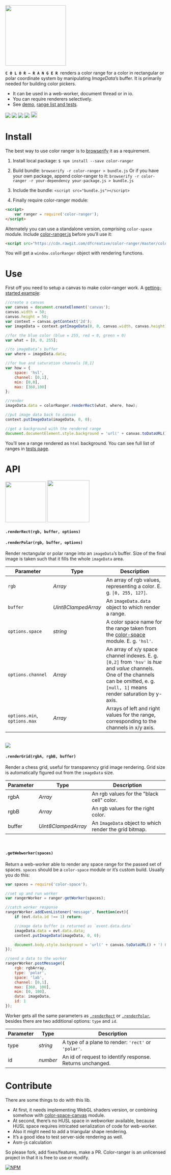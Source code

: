 <img src="https://cdn.rawgit.com/dfcreative/color-ranger/design/logo.png" height="190"/>

<code>**C O L O R − R A N G E R**</code>&nbsp; renders a color range for a color in rectangular or polar coordinate system by manipulating _ImageData_’s buffer. It is primarily needed for building color pickers.

* It can be used in a web-worker, document thread or in io.
* You can require renderers selectively.
* See [demo](http://jsfiddle.net/dfcreative/3ng2wg59/), [range list and tests](https://cdn.rawgit.com/dfcreative/color-ranger/master/test/index.html).

<p>
	<a href="https://travis-ci.org/dfcreative/color-ranger"><img src="https://travis-ci.org/dfcreative/color-ranger.svg?branch=master"/></a>
	<a href="https://codeclimate.com/github/dfcreative/color-ranger"><img src="https://codeclimate.com/github/dfcreative/color-ranger/badges/gpa.svg"/></a>
	<a href="https://coveralls.io/r/dfcreative/color-ranger"><img src="https://img.shields.io/coveralls/dfcreative/color-ranger.svg"/></a>
	<a href="https://david-dm.org/dfcreative/color-ranger"><img src="https://david-dm.org/dfcreative/color-ranger.svg"/></a>
	<a href="http://unlicense.org/UNLICENSE"><img src="http://upload.wikimedia.org/wikipedia/commons/6/62/PD-icon.svg" width="20"/></a>
</p>



<!--
You may also be interesting in checking out picky - a color picker based on that.
-->


# Install

The best way to use color ranger is to [browserify](https://github.com/substack/node-browserify) it as a requirement.

1. Install local package:
`$ npm install --save color-ranger`

2. Build bundle:
`browserify -r color-ranger > bundle.js`
Or if you have your own package, append color-ranger to it:
`browserify -r color-ranger -r your-dependency your-package.js > bundle.js`

3. Include the bundle: `<script src="bundle.js"></script>`
4. Finally require color-ranger module:
```html
<script>
	var ranger = require('color-ranger');
</script>
```


Alternately you can use a standalone version, comprising `color-space` module. Include [color-ranger.js](https://raw.githubusercontent.com/dfcreative/color-ranger/master/color-ranger.js) before you’ll use it:

```html
<script src="https://cdn.rawgit.com/dfcreative/color-ranger/master/color-ranger.js"></script>
```

You will get a `window.colorRanger` object with rendering functions.


# Use

First off you need to setup a canvas to make color-ranger work. A [getting-started example](http://jsfiddle.net/dfcreative/3ng2wg59/):

```js
//create a canvas
var canvas = document.createElement('canvas');
canvas.width = 50;
canvas.height = 50;
var context = canvas.getContext('2d');
var imageData = context.getImageData(0, 0, canvas.width, canvas.height);

//for the blue color (blue = 255, red = 0, green = 0)
var what = [0, 0, 255];

//to imageData’s buffer
var where = imageData.data;

//for hue and saturation channels [0,1]
var how = {
	space: 'hsl',
	channel: [0,1],
	min: [0,0],
	max: [360,100]
};

//render
imageData.data = colorRanger.renderRect(what, where, how);

//put image data back to canvas
context.putImageData(imageData, 0, 0);

//get a background with the rendered range
document.documentElement.style.background = 'url(' + canvas.toDataURL() + ') 0 0 / cover';
```

You’ll see a range rendered as `html` background. You can see full list of ranges in [tests page](https://cdn.rawgit.com/dfcreative/color-space/master/test/index.html).


# API

<img src="https://cdn.rawgit.com/dfcreative/color-ranger/design/rect.png" height="128"/>
<img src="https://cdn.rawgit.com/dfcreative/color-ranger/design/polar.png" height="132"/>

#### `.renderRect(rgb, buffer, options)`
#### `.renderPolar(rgb, buffer, options)`

Render rectangular or polar range into an `imageData`’s buffer. Size of the final image is taken such that it fills the whole `imageData` area.

| Parameter | Type | Description |
|----|----|----|
| `rgb` | _Array_ | An array of rgb values, representing a color. E. g. `[0, 255, 127]`. |
| `buffer` | _Uint8ClampedArray_ | An `imageData.data` object to which render a range. |
| `options.space` | _string_ | A color space name for the range taken from the [color-space](https://github.com/dfcreative/color-space/) module. E. g. `'hsl'`. |
| `options.channel` | _Array_ | An array of x/y space channel indexes. E. g. `[0,2]` from `'hsv'` is _hue_ and _value_ channels. One of the channels can be omitted, e. g. `[null, 1]` means render saturation by y-axis. |
| `options.min`, `options.max` | _Array_ | Arrays of left and right values for the range, corresponding to the channels in x/y axis. |

<br/>


<img src="https://cdn.rawgit.com/dfcreative/color-ranger/design/alpha.png"/>

#### `.renderGrid(rgbA, rgbB, buffer)`

Render a chess grid, useful for transparency grid image rendering. Grid size is automatically figured out from the `imageData` size.

| Parameter | Type | Description |
|----|----|----|
| rgbA | _Array_ | An rgb values for the "black cell" color. |
| rgbB | _Array_ | An rgb values for the right color. |
| buffer | _Uint8ClampedArray_ | An `ImageData` object to which render the grid bitmap. |

<br/>

#### `.getWebworker(spaces)`

Return a web-worker able to render any space range for the passed set of spaces. `spaces` should be a `color-space` module or it’s custom build. Usually you do this:

```js
var spaces = require('color-space');

//set up and run worker
var rangerWorker = ranger.getWorker(spaces);

//catch worker response
rangerWorker.addEvenListener('message', function(evt){
	if (evt.data.id !== 1) return;

	//image data buffer is returned as `event.data.data`
	imageData.data = evt.data.data;
	context.putImageData(imageData, 0, 0);

	document.body.style.background = 'url(' + canvas.toDataURL() + ') 0 0 / cover';
});

//send a data to the worker
rangerWorker.postMessage({
	rgb: rgbArray,
	type: 'polar',
	space: 'lab',
	channel: [0,1],
	max: [360, 100],
	min: [0, 100],
	data: imageData,
	id: 1
});
```

Worker gets all the same parameters as [`.renderRect`](#renderrectrgb-buffer-options) or [`.renderPolar`](#renderpolarrgb-buffer-options), besides there are two additional options: `type` and `id`.

| Parameter | Type | Description |
|----|----|----|
| type | _string_ | A type of a plane to render: `'rect'` or `'polar'`. |
| id | _number_ | An id of request to identify response. Returns unchanged. |


# Contribute

There are some things to do with this lib.

* At first, it needs implementing WebGL shaders version, or combining somehow with [color-space-canvas](https://github.com/rosskettle/color-space-canvas) module.
* At second, there’s no HUSL space in webworker available, because HUSL space requires intricated serialization of code for web-worker.
* Also it might need to add a triangular shape rendering.
* It’s a good idea to test server-side rendering as well.
* Asm-js calculation

So please fork, add fixes/features, make a PR. Color-ranger is an unlicensed project in that it is free to use or modify.


[![NPM](https://nodei.co/npm/color-ranger.png?downloads=true&downloadRank=true&stars=true)](https://nodei.co/npm/color-ranger/)
